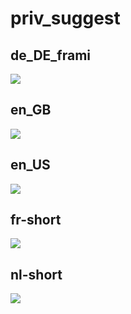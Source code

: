 # priv_suggest

## de_DE_frami

[![](de_DE_frami.log.priv_suggest.png)](de_DE_frami.log.priv_suggest.png)

## en_GB

[![](en_GB.log.priv_suggest.png)](en_GB.log.priv_suggest.png)

## en_US

[![](en_US.log.priv_suggest.png)](en_US.log.priv_suggest.png)

## fr-short

[![](fr-short.log.priv_suggest.png)](fr-short.log.priv_suggest.png)

## nl-short

[![](nl-short.log.priv_suggest.png)](nl-short.log.priv_suggest.png)

